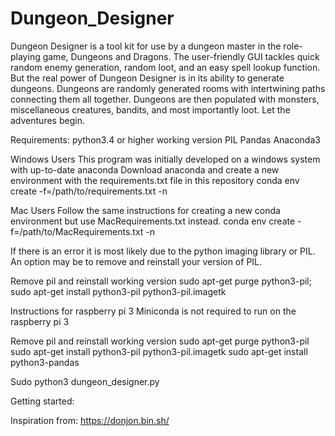 # Dungeon_Designer
Dungeon Designer is a tool kit for use by a dungeon master in the role-playing game, Dungeons and Dragons. The user-friendly GUI tackles quick random enemy generation, random loot, and an easy spell lookup function. But the real power of Dungeon Designer is in its ability to generate dungeons. Dungeons are randomly generated rooms with intertwining paths connecting them all together. Dungeons are then populated with monsters, miscellaneous creatures, bandits, and most importantly loot. Let the adventures begin.

Requirements:
python3.4 or higher
working version PIL
Pandas
Anaconda3

Windows Users
This program was initially developed on a windows system with up-to-date anaconda
Download anaconda and create a new environment with the requirements.txt file in this repository
conda env create -f=/path/to/requirements.txt -n

Mac Users
Follow the same instructions for creating a new conda environment but use MacRequirements.txt instead.
conda env create -f=/path/to/MacRequirements.txt -n

If there is an error it is most likely due to the python imaging library or PIL. An option may be to remove and reinstall your version of PIL.

  Remove pil and reinstall working version
  sudo apt-get purge python3-pil;
  sudo apt-get install python3-pil python3-pil.imagetk

Instructions for raspberry pi 3
Miniconda is not required to run on the raspberry pi 3

Remove pil and reinstall working version
sudo apt-get purge python3-pil
sudo apt-get install python3-pil python3-pil.imagetk
sudo apt-get install python3-pandas

Sudo python3 dungeon_designer.py

Getting started:


Inspiration from:
https://donjon.bin.sh/

